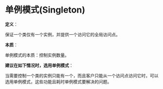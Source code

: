 # 单例模式(Singleton)

**定义**：

保证一个类仅有一个实例，并提供一个访问它的全局访问点。

**本质**：

单例模式的本质：控制实例数量。

**建议在如下情况时，选用单例模式**：

当需要控制一个类的实例只能有一个，而且客户只能从一个访问点访问它时，可以选用单例模式，这些功能且耗时单例模式要解决的问题。

